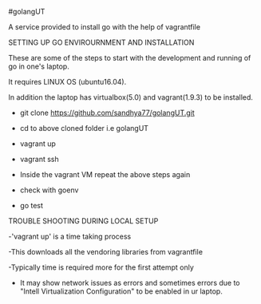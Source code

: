 #golangUT

A service provided to install go with the help of vagrantfile

SETTING UP GO ENVIROURNMENT AND INSTALLATION

These are some of the steps to start with the development and running of go in one's laptop.

It requires LINUX OS (ubuntu16.04).

In addition the laptop has virtualbox(5.0) and vagrant(1.9.3) to be installed.

 - git clone https://github.com/sandhya77/golangUT.git 
 - cd to above cloned folder i.e golangUT
 - vagrant up
 - vagrant ssh
 
 - Inside the vagrant VM repeat the above steps again
 - check with goenv
 - go test
 
 TROUBLE SHOOTING DURING LOCAL SETUP
 
 -'vagrant up' is a time taking process
 
 -This downloads all the vendoring libraries from vagrantfile
 
 -Typically time is required more for the first attempt only
 
 - It may show network issues as errors and sometimes errors due to "Intell Virtualization Configuration" to be enabled in ur       laptop.
